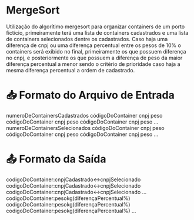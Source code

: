 # MergeSort
Utilização do algorítimo mergesort para organizar containers de um porto fictício, primeiramente terá uma lista de containers cadastrados e uma lista de containers selecionados dentre os cadastrados. Caso haja uma diferença de cnpj ou uma diferença percentual entre os pesos de 10% o containers será exibido no final, primeiramente os que possuem diferença no cnpj, e posteriormente os que possuem a diferença de peso da maior diferença percentual a menor sendo o critério de prioridade caso haja a mesma diferença percentual a ordem de cadastrado.

# 📥 Formato do Arquivo de Entrada
numeroDeContainersCadastrados
códigoDoContainer cnpj peso
códigoDoContainer cnpj peso
códigoDoContainer cnpj peso
...
numeroDeContainersSelecionados
códigoDoContainer cnpj peso
códigoDoContainer cnpj peso
códigoDoContainer cnpj peso
...

# 📤 Formato da Saída
codigoDoContainer:cnpjCadastrado<->cnpjSelecionado
codigoDoContainer:cnpjCadastrado<->cnpjSelecionado
codigoDoContainer:cnpjCadastrado<->cnpjSelecionado
...
codigoDoContainer:pesokg(diferençaPercentual%)
codigoDoContainer:pesokg(diferençaPercentual%)
codigoDoContainer:pesokg(diferençaPercentual%)
...
